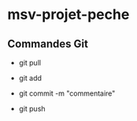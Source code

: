 # msv-projet-peche

## Commandes Git

- git pull

- git add <fichiers>

- git commit -m "commentaire"

- git push
